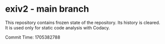 # exiv2 - main branch

This repository contains frozen state of the repository.
Its history is cleared. It is used only for static code
analysis with Codacy.

Commit Time: 1705382788